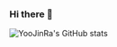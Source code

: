 ### Hi there 👋

<!--
**YooJinRa/YooJinRa** is a ✨ _special_ ✨ repository because its `README.md` (this file) appears on your GitHub profile.

Here are some ideas to get you started:

- 🔭 I’m currently working on ...
- 🌱 I’m currently learning ...
- 👯 I’m looking to collaborate on ...
- 🤔 I’m looking for help with ...
- 💬 Ask me about ...
- 📫 How to reach me: ...
- 😄 Pronouns: ...
- ⚡ Fun fact: ...
-->
![YooJinRa's GitHub stats](https://github-readme-stats.vercel.app/api?username=YooJinRa&theme=swift&show_icons=true&border_radius=0&bg_color=#fffff)
